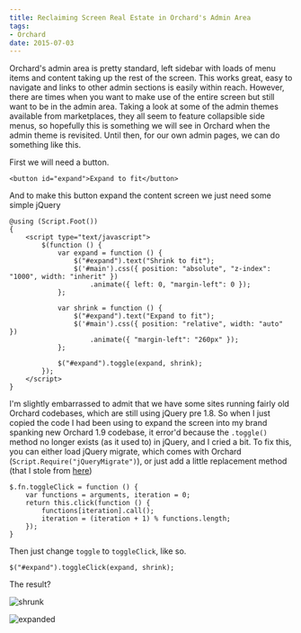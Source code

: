 ```yaml
---
title: Reclaiming Screen Real Estate in Orchard's Admin Area
tags:
- Orchard
date: 2015-07-03
---
```

Orchard's admin area is pretty standard, left sidebar with loads of menu items and content taking up the rest of the screen. This works great, easy to navigate and links to other admin sections is easily within reach. However, there are times when you want to make use of the entire screen but still want to be in the admin area. Taking a look at some of the admin themes available from marketplaces, they all seem to feature collapsible side menus, so hopefully this is something we will see in Orchard when the admin theme is revisited. Until then, for our own admin pages, we can do something like this.

First we will need a button.

    <button id="expand">Expand to fit</button>

And to make this button expand the content screen we just need some simple jQuery

    @using (Script.Foot())
    {
        <script type="text/javascript">
            $(function () {
                var expand = function () {
                    $("#expand").text("Shrink to fit");
                    $('#main').css({ position: "absolute", "z-index": "1000", width: "inherit" })
                        .animate({ left: 0, "margin-left": 0 });
                };
    			
                var shrink = function () {
                    $("#expand").text("Expand to fit");
                    $('#main').css({ position: "relative", width: "auto" })
                        .animate({ "margin-left": "260px" });
                };
    
                $("#expand").toggle(expand, shrink);
            });
        </script>
    }

I'm slightly embarrassed to admit that we have some sites running fairly old Orchard codebases, which are still using jQuery pre 1.8. So when I just copied the code I had been using to expand the screen into my brand spanking new Orchard 1.9 codebase, it error'd because the `.toggle()` method no longer exists (as it used to) in jQuery, and I cried a bit. To fix this, you can either load jQuery migrate, which comes with Orchard (`Script.Require("jQueryMigrate")`), or just add a little replacement method (that I stole from [here][1])

    $.fn.toggleClick = function () {
    	var functions = arguments, iteration = 0;
    	return this.click(function () {
    		functions[iteration].call();
    		iteration = (iteration + 1) % functions.length;
    	});
    }

Then just change `toggle` to `toggleClick`, like so.

    $("#expand").toggleClick(expand, shrink);

The result?

![shrunk][2]

![expanded][3]


  [1]: http://stackoverflow.com/a/25150375/1037489
  [2]: /Media/Arkleseizure/Images/shrunk.PNG
  [3]: /Media/Arkleseizure/Images/expanded.PNG